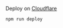 Deploy on [Cloudflare](https://docs.astro.build/en/guides/deploy/cloudflare/#how-to-deploy-with-cicd)

```
npm run deploy
```

